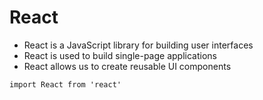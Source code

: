 # React
- React is a JavaScript library for building user interfaces
- React is used to build single-page applications
- React allows us to create reusable UI components

```react
import React from 'react'

```
